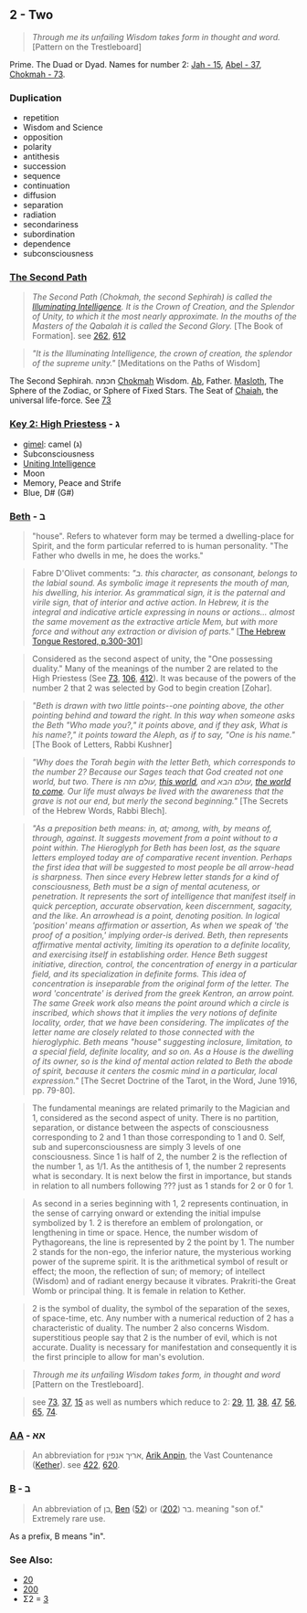 ## 2 - Two

> *Through me its unfailing Wisdom takes form in thought and word.* [Pattern on the Trestleboard]

Prime. The Duad or Dyad. Names for number 2: [Jah - 15](15), [Abel - 37](37), [Chokmah - 73](73).

### Duplication

- repetition
- Wisdom and Science
- opposition
- polarity
- antithesis
- succession
- sequence
- continuation
- diffusion
- separation
- radiation
- secondariness
- subordination
- dependence
- subconsciousness

### [The Second Path](/keys/ChKMH)
> *The Second Path (Chokmah, the second Sephirah) is called the [Illuminating Intelligence](/keys/ShKL.MZHIR). It is the Crown of Creation, and the Splendor of Unity, to which it the most nearly approximate. In the mouths of the Masters of the Qabalah it is called the Second Glory.* [The Book of Formation]. see [262](262), [612](612)

> *"It is the Illuminating Intelligence, the crown of creation, the splendor of the supreme unity."* [Meditations on the Paths of Wisdom]

The Second Sephirah. חכמה [Chokmah](/keys/ChkMH) Wisdom. [Ab](3), Father. [Masloth](436), The Sphere of the Zodiac, or Sphere of Fixed Stars. The Seat of [Chaiah](23), the universal life-force. See [73](73)

### [Key 2: High Priestess](/keys/G) - ג

- [gimel](73): camel (ג)
- Subconsciousness
- [Uniting Intelligence](/keys/ShKL.MNHIG.HAChDVTh)
- Moon
- Memory, Peace and Strife
- Blue, D# (G#)

### [Beth](/keys/B) - ב
> "house". Refers to whatever form may be termed a dwelling-place for Spirit, and the form particular referred to is human personality. "The Father who dwells in me, he does the works."

> Fabre D'Olivet comments: *"ב. this character, as consonant, belongs to the labial sound. As symbolic image it represents the mouth of man, his dwelling, his interior. As grammatical sign, it is the paternal and virile sign, that of interior and active action. In Hebrew, it is the integral and indicative article expressing in nouns or actions... almost the same movement as the extractive article Mem, but with more force and without any extraction or division of parts."* [[The Hebrew Tongue Restored, p.300-301](https://archive.org/stream/hebraictongueres00fabriala#page/n321)]

> Considered as the second aspect of unity, the "One possessing duality." Many of the meanings of the number 2 are related to the High Priestess (See [73](73), [106](106), [412](412)). It was because of the powers of the number 2 that 2 was selected by God to begin creation [Zohar].

> *"Beth is drawn with two little points--one pointing above, the other pointing behind and toward the right. In this way when someone asks the Beth "Who made you?," it points above, and if they ask, What is his name?," it points toward the Aleph, as if to say, "One is his name."* [The Book of Letters, Rabbi Kushner]

> *"Why does the Torah begin with the letter Beth, which corresponds to the number 2? Because our Sages teach that God created not one world, but two. There is עולם הזה, [this world](/keys/OVLM.HZH), and עולם הבא, [the world to come](/keys/OVLM.HBA). Our life must always be lived with the awareness that the grave is not our end, but merly the second beginning."* [The Secrets of the Hebrew Words, Rabbi Blech].

> *"As a preposition beth means: in, at; among, with, by means of, through, against. It suggests movement from a point without to a point within. The Hieroglyph for Beth has been lost, as the square letters employed today are of comparative recent invention. Perhaps the first idea that will be suggested to most people be all arrow-head is sharpness. Then since every Hebrew letter stands for a kind of consciousness, Beth must be a sign of mental acuteness, or penetration. It represents the sort of intelligence that manifest itself in quick perception, accurate observation, keen discernment, sagacity, and the like. An arrowhead is a point, denoting position. In logical 'position' means affirmation or assertion, As when we speak of 'the proof of a position,' implying order-is derived. Beth, then represents affirmative mental activity, limiting its operation to a definite locality, and exercising itself in establishing order. Hence Beth suggest initiative, direction, control, the concentration of energy in a particular field, and its specialization in definite forms. This idea of concentration is inseparable from the original form of the letter. The word 'concentrate' is derived from the greek Kentron, an arrow point. The same Greek work also means the point around which a circle is inscribed, which shows that it implies the very notions of definite locality, order, that we have been considering. The implicates of the letter name are closely related to those connected with the hieroglyphic. Beth means "house" suggesting inclosure, limitation, to a special field, definite locality, and so on. As a House is the dwelling of its owner, so is the kind of mental action related to Beth the abode of spirit, because it centers the cosmic mind in a particular, local expression."* [The Secret Doctrine of the Tarot, in the Word, June 1916, pp. 79-80].

> The fundamental meanings are related primarily to the Magician and 1, considered as the second aspect of unity. There is no partition, separation, or distance between the aspects of consciousness corresponding to 2 and 1 than those corresponding to 1 and 0. Self, sub and superconsciousness are simply 3 levels of one consciousness. Since 1 is half of 2, the number 2 is the reflection of the number 1, as 1/1. As the antithesis of 1, the number 2 represents what is secondary. It is next below the first in importance, but stands in relation to all numbers following ??? just as 1 stands for 2 or 0 for 1.

> As second in a series beginning with 1, 2 represents continuation, in the sense of carrying onward or extending the initial impulse symbolized by 1. 2 is therefore an emblem of prolongation, or lengthening in time or space. Hence, the number wisdom of Pythagoreans, the line is represented by 2 the point by 1. The number 2 stands for the non-ego, the inferior nature, the mysterious working power of the supreme spirit. It is the arithmetical symbol of result or effect; the moon, the reflection of sun; of memory; of intellect (Wisdom) and of radiant energy because it vibrates. Prakriti-the Great Womb or principal thing. It is female in relation to Kether.

> 2 is the symbol of duality, the symbol of the separation of the sexes, of space-time, etc. Any number with a numerical reduction of 2 has a characteristic of duality. The number 2 also concerns Wisdom. superstitious people say that 2 is the number of evil, which is not accurate. Duality is necessary for manifestation and consequently it is the first principle to allow for man's evolution.

> *Through me its unfailing Wisdom takes form, in thought and word* [Pattern on the Trestleboard].

> see [73](73), [37](37), [15](15) as well as numbers which reduce to 2: [29](29), [11](11), [38](38), [47](47), [56](56), [65](65), [74](74).

### [AA](/keys/AA) - אא
> An abbreviation for אריך אנפין, [Arik Anpin](/keys/ARIK.ANPIN), the Vast Countenance ([Kether](/keys/KThR)). see [422](422), [620](620).

### [B](/keys/B) - ב
> An abbreviation of בן, [Ben](/keys/BN) ([52](52)) or בר ([202](202)). meaning "son of." Extremely rare use.

As a prefix, B means "in".

### See Also:

- [20](20)
- [200](200)
- Σ2 = [3](3)

